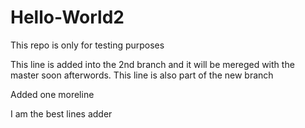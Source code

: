 # Hello-World2
This repo is only for testing purposes

This line is added into the 2nd branch and it will be mereged with  the master soon afterwords.
This line is also part of the new branch

Added one moreline


I am the best lines adder
